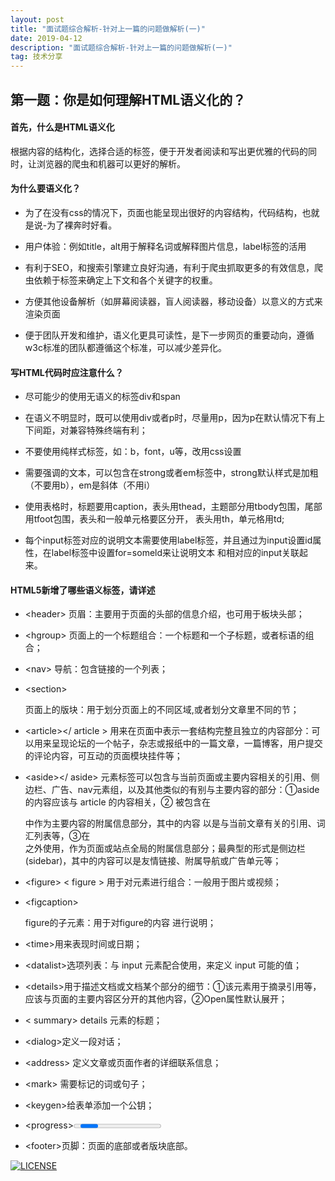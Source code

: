 ```yaml
---
layout: post
title: "面试题综合解析-针对上一篇的问题做解析(一)"
date: 2019-04-12
description: "面试题综合解析-针对上一篇的问题做解析(一)"
tag: 技术分享
---   
```



## 第一题：你是如何理解HTML语义化的？

#### 首先，什么是HTML语义化

根据内容的结构化，选择合适的标签，便于开发者阅读和写出更优雅的代码的同时，让浏览器的爬虫和机器可以更好的解析。

#### 为什么要语义化？

- 为了在没有css的情况下，页面也能呈现出很好的内容结构，代码结构，也就是说-为了裸奔时好看。
  
- 用户体验：例如title，alt用于解释名词或解释图片信息，label标签的活用  

- 有利于SEO，和搜索引擎建立良好沟通，有利于爬虫抓取更多的有效信息，爬虫依赖于标签来确定上下文和各个关键字的权重。 
 
- 方便其他设备解析（如屏幕阅读器，盲人阅读器，移动设备）以意义的方式来渲染页面  

- 便于团队开发和维护，语义化更具可读性，是下一步网页的重要动向，遵循w3c标准的团队都遵循这个标准，可以减少差异化。

#### 写HTML代码时应注意什么？
- 尽可能少的使用无语义的标签div和span  

- 在语义不明显时，既可以使用div或者p时，尽量用p，因为p在默认情况下有上下间距，对兼容特殊终端有利；  

- 不要使用纯样式标签，如：b，font，u等，改用css设置  

- 需要强调的文本，可以包含在strong或者em标签中，strong默认样式是加粗（不要用b），em是斜体（不用i）  

- 使用表格时，标题要用caption，表头用thead，主题部分用tbody包围，尾部用tfoot包围，表头和一般单元格要区分开，
表头用th，单元格用td;  

- 每个input标签对应的说明文本需要使用label标签，并且通过为input设置id属性，在label标签中设置for=someld来让说明文本
和相对应的input关联起来。

#### HTML5新增了哪些语义标签，请详述

- \<header></header> 页眉：主要用于页面的头部的信息介绍，也可用于板块头部；  

- \<hgroup></hgroup> 页面上的一个标题组合：一个标题和一个子标题，或者标语的组合；  

- \<nav></nav> 导航：包含链接的一个列表；
  
- \<section> <section> 页面上的版块：用于划分页面上的不同区域,或者划分文章里不同的节；  

- \<article></ article > 用来在页面中表示一套结构完整且独立的内容部分：可以用来呈现论坛的一个帖子，杂志或报纸中的一篇文章，一篇博客，用户提交的评论内容，可互动的页面模块挂件等；  

- \<aside></ aside> 元素标签可以包含与当前页面或主要内容相关的引用、侧边栏、广告、nav元素组，以及其他类似的有别与主要内容的部分：①aside 的内容应该与 article 的内容相关，② 被包含在<article>中作为主要内容的附属信息部分，其中的内容 以是与当前文章有关的引用、词汇列表等，③在<article>之外使用，作为页面或站点全局的附属信息部分；最典型的形式是侧边栏(sidebar)，其中的内容可以是友情链接、附属导航或广告单元等； 
 
- \<figure> < figure > 用于对元素进行组合：一般用于图片或视频；  

- \<figcaption> <figcaption> figure的子元素：用于对figure的内容 进行说明；
  
- \<time></time>用来表现时间或日期；  

-  \<datalist></datalist>选项列表：与 input 元素配合使用，来定义 input 可能的值； 
 
-  \<details></details>用于描述文档或文档某个部分的细节：①该元素用于摘录引用等，应该与页面的主要内容区分开的其他内容，②Open属性默认展开；  

-  \< summary></summary> details 元素的标题； 
 
-  \<dialog></dialog>定义一段对话；  

-  \<address></address> 定义文章或页面作者的详细联系信息；
  
-  \<mark></mark> 需要标记的词或句子；  

-  \<keygen>给表单添加一个公钥；  

-  \<progress><progress>定义进度条；  

-  \<footer></footer>页脚：页面的底部或者版块底部。







[![LICENSE](https://img.shields.io/badge/license-Anti%20996-blue.svg)](https://github.com/996icu/996.ICU/blob/master/LICENSE)
